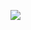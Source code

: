 <p>
  <img src="https://github-readme-stats.vercel.app/api?username=FlimixST&show_icons=true&theme=onedark">
</p>
